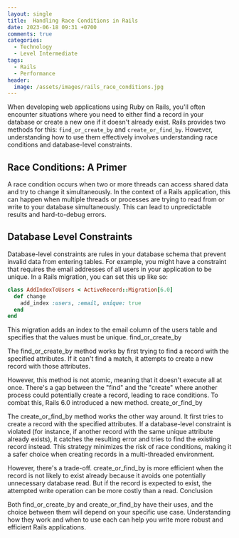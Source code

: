 ```yaml
---
layout: single
title:  Handling Race Conditions in Rails
date: 2023-06-18 09:31 +0700
comments: true
categories:
  - Technology
  - Level Intermediate
tags:
  - Rails
  - Performance
header:
  image: /assets/images/rails_race_conditions.jpg
---
```


When developing web applications using Ruby on Rails, you'll often encounter situations where you need to either find a record in your database or create a new one if it doesn't already exist. Rails provides two methods for this: `find_or_create_by` and `create_or_find_by`. However, understanding how to use them effectively involves understanding race conditions and database-level constraints.

## Race Conditions: A Primer

A race condition occurs when two or more threads can access shared data and try to change it simultaneously. In the context of a Rails application, this can happen when multiple threads or processes are trying to read from or write to your database simultaneously. This can lead to unpredictable results and hard-to-debug errors.

## Database Level Constraints

Database-level constraints are rules in your database schema that prevent invalid data from entering tables. For example, you might have a constraint that requires the email addresses of all users in your application to be unique. In a Rails migration, you can set this up like so:

```ruby
class AddIndexToUsers < ActiveRecord::Migration[6.0]
  def change
    add_index :users, :email, unique: true
  end
end
```

This migration adds an index to the email column of the users table and specifies that the values must be unique.
find_or_create_by

The find_or_create_by method works by first trying to find a record with the specified attributes. If it can't find a match, it attempts to create a new record with those attributes.

However, this method is not atomic, meaning that it doesn't execute all at once. There's a gap between the "find" and the "create" where another process could potentially create a record, leading to race conditions. To combat this, Rails 6.0 introduced a new method.
create_or_find_by

The create_or_find_by method works the other way around. It first tries to create a record with the specified attributes. If a database-level constraint is violated (for instance, if another record with the same unique attribute already exists), it catches the resulting error and tries to find the existing record instead. This strategy minimizes the risk of race conditions, making it a safer choice when creating records in a multi-threaded environment.

However, there's a trade-off. create_or_find_by is more efficient when the record is not likely to exist already because it avoids one potentially unnecessary database read. But if the record is expected to exist, the attempted write operation can be more costly than a read.
Conclusion

Both find_or_create_by and create_or_find_by have their uses, and the choice between them will depend on your specific use case. Understanding how they work and when to use each can help you write more robust and efficient Rails applications.
